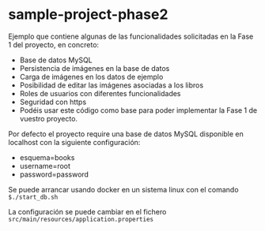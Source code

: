 # sample-project-phase2

Ejemplo que contiene algunas de las funcionalidades solicitadas en la Fase 1 del proyecto, en concreto:

* Base de datos MySQL
* Persistencia de imágenes en la base de datos 
* Carga de imágenes en los datos de ejemplo
* Posibilidad de editar las imágenes asociadas a los libros
* Roles de usuarios con diferentes funcionalidades
* Seguridad con https
* Podéis usar este código como base para poder implementar la Fase 1 de vuestro proyecto. 

Por defecto el proyecto require una base de datos MySQL disponible en localhost con la siguiente configuración:
* esquema=books
* username=root
* password=password

Se puede arrancar usando docker en un sistema linux con el comando `$./start_db.sh`

La configuración se puede cambiar en el fichero `src/main/resources/application.properties`
